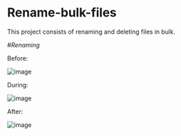 # Rename-bulk-files
This project consists of renaming and deleting files in bulk.

#*Renaming*

Before:

![image](https://user-images.githubusercontent.com/60896979/173439283-5f0fd4f4-fdbe-4c38-ae6b-2ea56b2ddf13.png)


During:

![image](https://user-images.githubusercontent.com/60896979/173439614-3ce5dd60-a485-4c6b-97e3-826b7f219243.png)


After:

![image](https://user-images.githubusercontent.com/60896979/173439737-5f3bb803-3577-40ab-9743-c0824fda6016.png)
